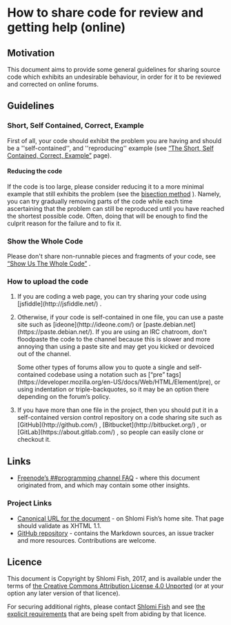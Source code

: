 # How to share code for review and getting help (online)

## Motivation

This document aims to provide some general guidelines for sharing source code
which exhibits an undesirable behaviour, in order for it to be reviewed and
corrected on online forums.

## Guidelines

### Short, Self Contained, Correct, Example

First of all, your code should exhibit the problem you are having and should be a ''self-contained'', and ''reproducing'' example (see [“The Short, Self Contained, Correct, Example”](http://sscce.org/) page).

#### Reducing the code

If the code is too large, please consider reducing it to a more minimal example that still exhibits the problem (see the [bisection method](https://en.wikipedia.org/wiki/Bisection_method) ). Namely, you can try gradually removing parts of
the code while each time ascertaining that the problem can still be reproduced
until you have reached the shortest possible code. Often, doing that will be
enough to find the culprit reason for the failure and to fix it.

### Show the Whole Code

Please don't share non-runnable pieces and fragments of your code, see [“Show Us The Whole Code”](http://shadow.cat/blog/matt-s-trout/show-us-the-whole-code/) .


### How to upload the code

<ol>

<li>

<p>
If you are coding a web page, you can try sharing your code using [jsfiddle](http://jsfiddle.net/) .
</p>

</li>

<li>

<p>
Otherwise, if your code is self-contained in one file, you can use a paste site such as [ideone](http://ideone.com/) or [paste.debian.net](https://paste.debian.net/). If you are using an IRC chatroom, don't floodpaste the code to the channel because this is slower and more annoying than using a paste site and may get you kicked or devoiced out of the channel.
</p>

<p>
Some other types of forums allow you to quote a single and self-contained codebase using a notation such as [“pre” tags](https://developer.mozilla.org/en-US/docs/Web/HTML/Element/pre), or using indentation or triple-backquotes, so it may be an option there depending on the forum’s policy.
</p>

</li>

<li>

<p>
If you have more than one file in the project, then you should put it in a self-contained version control repository on a code sharing site such as [GitHub](http://github.com/) , [Bitbucket](http://bitbucket.org/) , or [GitLab](https://about.gitlab.com/) , so people can easily clone or checkout it.
</p>

</li>


</ol>

## Links

* [Freenode’s ##programming channel FAQ](https://github.com/shlomif/Freenode-programming-channel-FAQ/blob/master/FAQ.mdwn) - where this document originated from, and which may contain some other insights.

### Project Links

* [Canonical URL for the document](http://www.shlomifish.org/philosophy/computers/FILL_IN/) - on Shlomi Fish’s home site. That page should validate as XHTML 1.1.
* [GitHub repository](https://github.com/shlomif/how-to-share-code-for-review) - contains the Markdown sources, an issue tracker and more resources. Contributions are welcome.

## Licence

This document is Copyright by Shlomi Fish, 2017, and is available
under the
terms of <a rel="license"
href="http://creativecommons.org/licenses/by/4.0/">the Creative Commons
Attribution License 4.0 Unported</a> (or at your option any
later version of that licence).

For securing additional rights, please contact
<a href="http://www.shlomifish.org/me/contact-me/">Shlomi Fish</a>
and see <a href="http://www.shlomifish.org/meta/copyrights/">the
explicit requirements</a> that are being spelt from abiding by
that licence.

